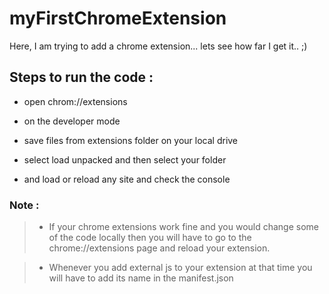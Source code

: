 # myFirstChromeExtension

Here, I am trying to add a chrome extension... lets see how far I get it.. ;)



## **Steps to run the code :**

- open chrom://extensions

- on the developer mode

- save files from extensions folder on your local drive

- select load unpacked and then select your folder

- and load or reload any site and check the console 




### Note : 


> - If your chrome extensions work fine and you would change some of the code locally then you will have to go to the chrome://extensions 
page and reload your extension.

> - Whenever you add external js to your extension at that time you will have to add its name in the manifest.json
